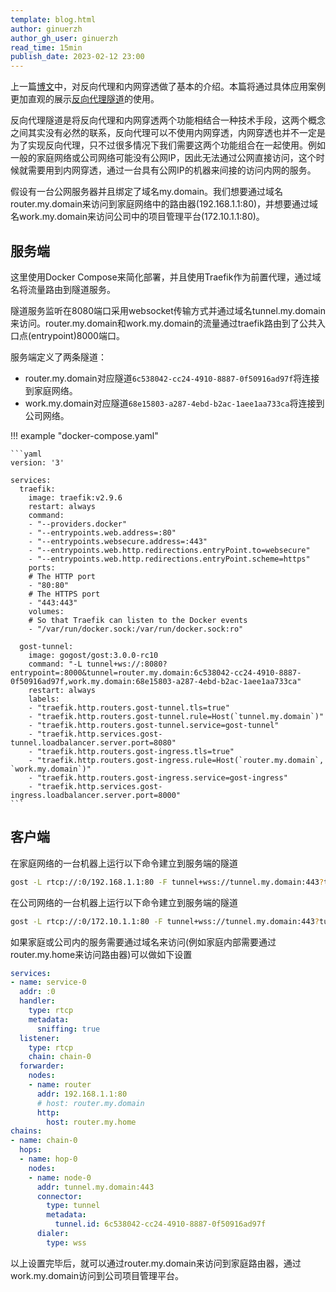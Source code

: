 ```yaml
---
template: blog.html
author: ginuerzh
author_gh_user: ginuerzh
read_time: 15min
publish_date: 2023-02-12 23:00
---
```


上一篇[博文](https://gost.run/blog/2023/reverse-proxy/)中，对反向代理和内网穿透做了基本的介绍。本篇将通过具体应用案例更加直观的展示[反向代理隧道](https://gost.run/tutorials/reverse-proxy-tunnel/)的使用。

反向代理隧道是将反向代理和内网穿透两个功能相结合一种技术手段，这两个概念之间其实没有必然的联系，反向代理可以不使用内网穿透，内网穿透也并不一定是为了实现反向代理，只不过很多情况下我们需要这两个功能组合在一起使用。例如一般的家庭网络或公司网络可能没有公网IP，因此无法通过公网直接访问，这个时候就需要用到内网穿透，通过一台具有公网IP的机器来间接的访问内网的服务。

假设有一台公网服务器并且绑定了域名my.domain。我们想要通过域名router.my.domain来访问到家庭网络中的路由器(192.168.1.1:80)，并想要通过域名work.my.domain来访问公司中的项目管理平台(172.10.1.1:80)。

## 服务端

这里使用Docker Compose来简化部署，并且使用Traefik作为前置代理，通过域名将流量路由到隧道服务。

隧道服务监听在8080端口采用websocket传输方式并通过域名tunnel.my.domain来访问。router.my.domain和work.my.domain的流量通过traefik路由到了公共入口点(entrypoint)8000端口。

服务端定义了两条隧道：

* router.my.domain对应隧道`6c538042-cc24-4910-8887-0f50916ad97f`将连接到家庭网络。
* work.my.domain对应隧道`68e15803-a287-4ebd-b2ac-1aee1aa733ca`将连接到公司网络。

!!! example "docker-compose.yaml"

    ```yaml
    version: '3'

    services:
      traefik:
        image: traefik:v2.9.6
        restart: always
        command: 
        - "--providers.docker"
        - "--entrypoints.web.address=:80"
        - "--entrypoints.websecure.address=:443"
        - "--entrypoints.web.http.redirections.entryPoint.to=websecure"
        - "--entrypoints.web.http.redirections.entryPoint.scheme=https"
        ports:
        # The HTTP port
        - "80:80"
        # The HTTPS port
        - "443:443"
        volumes:
        # So that Traefik can listen to the Docker events
        - "/var/run/docker.sock:/var/run/docker.sock:ro"
	
	  gost-tunnel: 
		image: gogost/gost:3.0.0-rc10
		command: "-L tunnel+ws://:8080?entrypoint=:8000&tunnel=router.my.domain:6c538042-cc24-4910-8887-0f50916ad97f,work.my.domain:68e15803-a287-4ebd-b2ac-1aee1aa733ca"
		restart: always
		labels:
		- "traefik.http.routers.gost-tunnel.tls=true"
		- "traefik.http.routers.gost-tunnel.rule=Host(`tunnel.my.domain`)"
		- "traefik.http.routers.gost-tunnel.service=gost-tunnel"
		- "traefik.http.services.gost-tunnel.loadbalancer.server.port=8080"
		- "traefik.http.routers.gost-ingress.tls=true"
		- "traefik.http.routers.gost-ingress.rule=Host(`router.my.domain`, `work.my.domain`)"
		- "traefik.http.routers.gost-ingress.service=gost-ingress"
		- "traefik.http.services.gost-ingress.loadbalancer.server.port=8000"
    ```

## 客户端

在家庭网络的一台机器上运行以下命令建立到服务端的隧道

```bash
gost -L rtcp://:0/192.168.1.1:80 -F tunnel+wss://tunnel.my.domain:443?tunnel.id=6c538042-cc24-4910-8887-0f50916ad97f
```

在公司网络的一台机器上运行以下命令建立到服务端的隧道

```bash
gost -L rtcp://:0/172.10.1.1:80 -F tunnel+wss://tunnel.my.domain:443?tunnel.id=68e15803-a287-4ebd-b2ac-1aee1aa733ca
```

如果家庭或公司内的服务需要通过域名来访问(例如家庭内部需要通过router.my.home来访问路由器)可以做如下设置

```yaml
services:
- name: service-0
  addr: :0
  handler:
    type: rtcp
    metadata:
      sniffing: true
  listener:
    type: rtcp
    chain: chain-0
  forwarder:
    nodes:
    - name: router
      addr: 192.168.1.1:80
      # host: router.my.domain
      http:
        host: router.my.home
chains:
- name: chain-0
  hops:
  - name: hop-0
    nodes:
    - name: node-0
      addr: tunnel.my.domain:443
      connector:
        type: tunnel
        metadata:
          tunnel.id: 6c538042-cc24-4910-8887-0f50916ad97f
      dialer:
        type: wss
```

以上设置完毕后，就可以通过router.my.domain来访问到家庭路由器，通过work.my.domain访问到公司项目管理平台。

